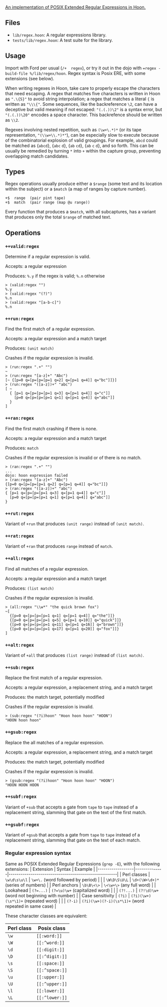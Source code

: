 [An implementation of POSIX Extended Regular Expressions in Hoon.][UF]

[UF]: https://urbit.org/grants/regex-library


##  Files

- `lib/regex.hoon`:  A regular expressions library.
- `tests/lib/regex.hoon`:  A test suite for the library.


##  Usage

Import with Ford per usual (`/+  regex`), or try it out in the dojo with `=regex -build-file %/lib/regex/hoon`.  Regex syntax is Posix ERE, with some extensions (see below).

When writing regexes in Hoon, take care to properly escape the characters that need escaping. A regex that matches five characters is written in Hoon as `".\{5}"` to avoid string interpolation; a regex that matches a literal `{` is written as `"\\\{"`.  Some sequences, like the backreference `\2`, can have a deceptive but valid meaning if not escaped:  `"(.(.))\2"` is a syntax error, but `"(.(.))\20"` encodes a space character.  This backrefence should be written as `\\2`.

Regexes involving nested repetition, such as `(\w+\.*)*` (or its tape representation, `"(\\w+\\.*)*"`), can be especially slow to execute because of the combinatorial explosion of valid groupings.  For example, `abcd` could be matched as {`abcd`}, {`abc` `d`}, {`ab` `cd`}, {`ab` `c` `d`}, and so forth.  This can be usually be remedied by turning `*` into `+` within the capture group, preventing overlapping match candidates.


##  Types

Regex operations usually produce either a `$range` (some text and its location within the subject) or a `$match` (a map of ranges by capture number).

  ```
  +$  range  (pair pint tape)
  +$  match  (pair range (map @u range))
  ```

Every function that produces a `$match`, with all subcaptures, has a variant that produces only the total `$range` of matched text.


##  Operations

### `++valid:regex`

Determine if a regular expression is valid.

Accepts:  a regular expression

Produces:  `%.y` if the regex is valid; `%.n` otherwise

  ```
  > (valid:regex "")
  %.y
  > (valid:regex "(?)")
  %.n
  > (valid:regex "[a-b-c]")
  %.n
  ```


### `++run:regex`

Find the first match of a regular expression.

Accepts:  a regular expression and a match target

Produces:  `(unit match)`

Crashes if the regular expression is invalid.

  ```
  > (run:regex ".+" "")
  ~
  > (run:regex "[a-z]+" "Abc")
  [~ {[p=0 q=[p=[p=[p=1 q=2] q=[p=1 q=4]] q="bc"]]}]
  > (run:regex "([a-z])+" "abc")
  [ ~
    { [p=1 q=[p=[p=[p=1 q=3] q=[p=1 q=4]] q="c"]]
      [p=0 q=[p=[p=[p=1 q=1] q=[p=1 q=4]] q="abc"]]
    }
  ]
  ```


### `++ran:regex`

Find the first match crashing if there is none.

Accepts:  a regular expression and a match target

Produces:  `match`

Crashes if the regular expression is invalid or of there is no match.

  ```
  > (ran:regex ".+" "")
  ...
  dojo: hoon expression failed
  > (ran:regex "[a-z]+" "Abc")
  {[p=0 q=[p=[p=[p=1 q=2] q=[p=1 q=4]] q="bc"]]}
  > (ran:regex "([a-z])+" "abc")
  { [p=1 q=[p=[p=[p=1 q=3] q=[p=1 q=4]] q="c"]]
    [p=0 q=[p=[p=[p=1 q=1] q=[p=1 q=4]] q="abc"]]
  }
  ```


### `++rut:regex`

Variant of `+run` that produces `(unit range)` instead of `(unit match)`.


### `++rat:regex`

Variant of `+ran` that produces `range` instead of `match`.


### `++all:regex`

Find all matches of a regular expression.

Accepts:  a regular expression and a match target

Produces:  `(list match)`

Crashes if the regular expression is invalid.

  ```
  > (all:regex "\\w*" "the quick brown fox")
  ~[
    {[p=0 q=[p=[p=[p=1 q=1] q=[p=1 q=4]] q="the"]]}
    {[p=0 q=[p=[p=[p=1 q=5] q=[p=1 q=10]] q="quick"]]}
    {[p=0 q=[p=[p=[p=1 q=11] q=[p=1 q=16]] q="brown"]]}
    {[p=0 q=[p=[p=[p=1 q=17] q=[p=1 q=20]] q="fox"]]}
  ]
  ```

### `++alt:regex`

Variant of `+all` that produces `(list range)` instead of `(list match)`.


### `++sub:regex`

Replace the first match of a regular expression.

Accepts:  a regular expression, a replacement string, and a match target

Produces:  the match target, potentially modified

Crashes if the regular expression is invalid.

  ```
  > (sub:regex "(?i)hoon" "Hoon hoon hoon" "HOON")
  "HOON hoon hoon"
  ```


### `++gsub:regex`

Replace the all matches of a regular expression.

Accepts:  a regular expression, a replacement string, and a match target

Produces:  the match target, potentially modified

Crashes if the regular expression is invalid.

  ```
  > (gsub:regex "(?i)hoon" "Hoon hoon hoon" "HOON")
  "HOON HOON HOON
  ```


###  `++subf:regex`

Variant of `+sub` that accepts a gate from `tape` to `tape` instead of a replacement string, slamming that gate on the text of the first match.


###  `++gsubf:regex`

Variant of `+gsub` that accepts a gate from `tape` to `tape` instead of a replacement string, slamming that gate on the text of each match.


### Regular expression syntax


Same as POSIX Extended Regular Expressions (`grep -E`), with the following extensions:
| Extension        | Syntax       | Example                                              |
|------------------|--------------|------------------------------------------------------|
| Perl classes     | `\w\d\s\u\l` | `\w+\.` (word followed by period)                    |
|                  | `\W\D\S\U\L` | `\d+(\W+\d+)*` (series of numbers)                   |
| Perl anchors     | `\b\B\<\>`   | `\<\w+\>` (any full word)                            |
| Lookahead        | `(?=...)`    | `(?=\u)\w+` (capitalized word)                       |
|                  | `(?!...)`    | `(?!\d)\w+` (word not beginning with number)         |
| Case sensitivity | `(?i)`       | `(?i)(\w+)(\s*\1)+` (repeated word)                  |
|                  | `(?-i)`      | `(?i)(\w+)(?-i)(\s*\1)+` (word repeated in same case) |


These character classes are equivalent:

| Perl class | Posix class    |
|------------|----------------|
| `\w`       | `[[:word:]]`   |
| `\W`       | `[[:^word:]]`  |
| `\d`       | `[[:digit:]]`  |
| `\D`       | `[[:^digit:]]` |
| `\s`       | `[[:space:]]`  |
| `\S`       | `[[:^space:]]` |
| `\u`       | `[[:upper:]]`  |
| `\U`       | `[[:^upper:]]` |
| `\l`       | `[[:lower:]]`  |
| `\L`       | `[[:^lower:]]` |
